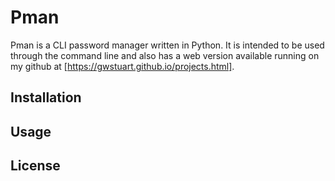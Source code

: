 # Pman

Pman is a CLI password manager written in Python. It is intended to be used through the command line and also has a web version available running on my github at [https://gwstuart.github.io/projects.html].

## Installation

## Usage

## License


